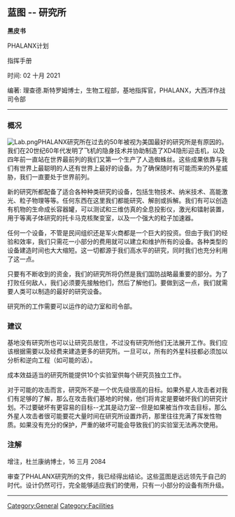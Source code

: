 ## 蓝图 -- 研究所

**黑皮书**

PHALANX计划

指挥手册

时间: 02 十月 2021

编著:
理查德.斯特罗姆博士，生物工程部，基地指挥官，PHALANX，大西洋作战司令部

------------------------------------------------------------------------

### 概况

![](Lab.png "Lab.png")PHALANX研究所在过去的50年被视为美国最好的研究所是有原因的。我们在20世纪60年代发明了飞机的隐身技术并协助制造了XD4隐形迎击机，以及四年前一直站在世界最前列的我们又第一个生产了人造蜘蛛丝。这些成果依靠与我们有世界上最聪明的人还有世界上最好的设备。为了确保随时有可能而来的外星威胁，我们一直要处于世界前列。

新的研究所都配备了适合各种种类研究的设备，包括生物技术、纳米技术、高能激光、粒子物理等等。任何东西在这里我们都能研究、解剖或拆解。我们有可以创造有机物的生命成长容器罐，可以测试和三维仿真的全息投影仪，激光和镭射装置，用于等离子体研究的托卡马克核聚变室，以及一个强大的粒子加速器。

任何一个设备，不管是民间组织还是军火商都是一个巨大的投资。但由于我们的经验和效率，我们只需花一小部分的费用就可以建立和维护所有的设备。各种类型的设备建造时间也大大缩短。这一切都源于我们高水平的研究，同时我们也充分利用了这一点。

只要有不断收到的资金，我们的研究所将仍然是我们国防战略最重要的部分。为了打败任何敌人，我们必须要先接触他们，然后了解他们。要做到这一点，我们就需要人类可以制造的最好的研究设备。

研究所的工作需要可以运作的动力室和司令部。

### 建议

基地没有研究所也可以让研究员居住，不过没有研究所他们无法展开工作。我们应该根据需要以及经费来建造更多的研究所。一旦可以，所有的外星科技都必须加以分析和逆向工程（如可能的话）。

成本效益适当的研究所能提供10个实验室供每个研究员独立工作。

对于可能的攻击而言，研究所不是一个优先级很高的目标。如果外星人攻击者对我们有足够的了解，那么在攻击我们基地的时候，他们将肯定是要破坏我们的研究计划。不过要破坏有更容易的目标--尤其是动力室--但是如果被当作攻击目标，那么外星人攻击者很可能要花大量时间在研究所设置炸药，那里往往充满了挥发性物质。如果没有充分的保护，严重的破坏可能会导致我们的实验室无法再次使用。

### 注解

增注，杜兰康纳博士，16 三月 2084

审查了PHALANX研究所的文件，我已经得出结论。这些蓝图是远远领先于自己的时代。设计仍然可行，完全能够适应我们的使用，只有一小部分的设备有所升级。

------------------------------------------------------------------------

[Category:General](Category:General "wikilink")
[Category:Facilities](Category:Facilities "wikilink")